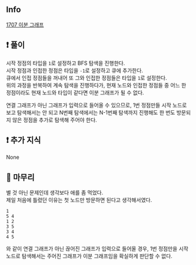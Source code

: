 ## Info
<a href="https://www.acmicpc.net/problem/1707" rel="nofollow">1707 이분 그래프</a>

## ❗ 풀이
시작 정점의 타입을 `1`로 설정하고 BFS 탐색을 진행한다.  
시작 정점과 인접한 정점은 타입을 `-1`로 설정하고 큐에 추가한다.  
큐에서 인접 정점들을 꺼내어 또 그와 인접한 정점들은 타입을 `1`로 설정한다.  
위의 과정을 반복하여 계속 탐색을 진행하다가, 현재 노드와 인접한 정점들 중 어느 한 정점이라도 현재 노드와 타입이 같다면 이분 그래프가 될 수 없다.  
  
연결 그래프가 아닌 그래프가 입력으로 들어올 수 있으므로, 1번 정점만들 시작 노드로 보고 탐색해서는 안 되고 N번째 탐색에서는 N-1번째 탐색까지 진행해도 한 번도 방문되지 않은 정점을 추가로 탐색해 주어야 한다.

## ❗ 추가 지식
None

## 🙂 마무리
별 것 아닌 문제인데 생각보다 애를 좀 먹었다.  
제일 처음에 틀렸던 이유는 첫 노드만 방문하면 된다고 생각해서였다.  
```
1
5 4
1 2
3 5
3 4
4 5
```
와 같이 연결 그래프가 아닌 끊어진 그래프가 입력으로 들어올 경우, 1번 정점만을 시작노드로 탐색해서는 주어진 그래프가 이분 그래프임을 확실하게 판단할 수 없다.  